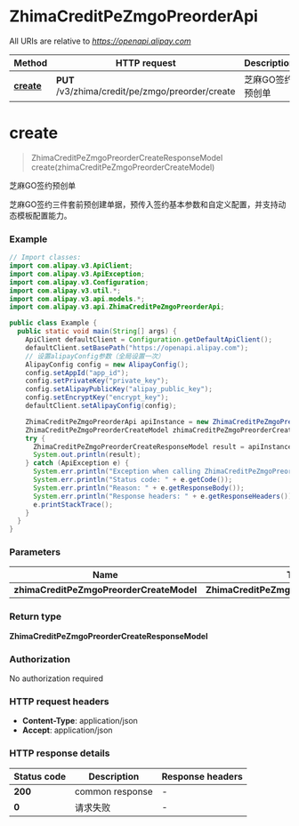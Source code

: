 # ZhimaCreditPeZmgoPreorderApi

All URIs are relative to *https://openapi.alipay.com*

| Method | HTTP request | Description |
|------------- | ------------- | -------------|
| [**create**](ZhimaCreditPeZmgoPreorderApi.md#create) | **PUT** /v3/zhima/credit/pe/zmgo/preorder/create | 芝麻GO签约预创单 |


<a name="create"></a>
# **create**
> ZhimaCreditPeZmgoPreorderCreateResponseModel create(zhimaCreditPeZmgoPreorderCreateModel)

芝麻GO签约预创单

芝麻GO签约三件套前预创建单据，预传入签约基本参数和自定义配置，并支持动态模板配置能力。

### Example
```java
// Import classes:
import com.alipay.v3.ApiClient;
import com.alipay.v3.ApiException;
import com.alipay.v3.Configuration;
import com.alipay.v3.util.*;
import com.alipay.v3.api.models.*;
import com.alipay.v3.api.ZhimaCreditPeZmgoPreorderApi;

public class Example {
  public static void main(String[] args) {
    ApiClient defaultClient = Configuration.getDefaultApiClient();
    defaultClient.setBasePath("https://openapi.alipay.com");
    // 设置alipayConfig参数（全局设置一次）
    AlipayConfig config = new AlipayConfig();
    config.setAppId("app_id");
    config.setPrivateKey("private_key");
    config.setAlipayPublicKey("alipay_public_key");
    config.setEncryptKey("encrypt_key");
    defaultClient.setAlipayConfig(config);

    ZhimaCreditPeZmgoPreorderApi apiInstance = new ZhimaCreditPeZmgoPreorderApi(defaultClient);
    ZhimaCreditPeZmgoPreorderCreateModel zhimaCreditPeZmgoPreorderCreateModel = new ZhimaCreditPeZmgoPreorderCreateModel(); // ZhimaCreditPeZmgoPreorderCreateModel | 
    try {
      ZhimaCreditPeZmgoPreorderCreateResponseModel result = apiInstance.create(zhimaCreditPeZmgoPreorderCreateModel);
      System.out.println(result);
    } catch (ApiException e) {
      System.err.println("Exception when calling ZhimaCreditPeZmgoPreorderApi#create");
      System.err.println("Status code: " + e.getCode());
      System.err.println("Reason: " + e.getResponseBody());
      System.err.println("Response headers: " + e.getResponseHeaders());
      e.printStackTrace();
    }
  }
}
```

### Parameters

| Name | Type | Description  | Notes |
|------------- | ------------- | ------------- | -------------|
| **zhimaCreditPeZmgoPreorderCreateModel** | **ZhimaCreditPeZmgoPreorderCreateModel**|  | [optional] |

### Return type

**ZhimaCreditPeZmgoPreorderCreateResponseModel**

### Authorization

No authorization required

### HTTP request headers

 - **Content-Type**: application/json
 - **Accept**: application/json

### HTTP response details
| Status code | Description | Response headers |
|-------------|-------------|------------------|
| **200** | common response |  -  |
| **0** | 请求失败 |  -  |

